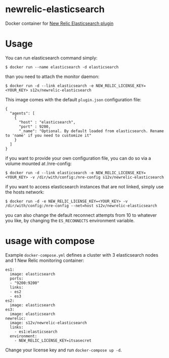 # newrelic-elasticsearch
 
Docker container for [New Relic Elasticsearch plugin](https://github.com/s12v/newrelic-elasticsearch)

# Usage

You can run elasticsearch command simply:
```
$ docker run --name elasticsearch -d elasticsearch
```
than you need to attach the monitor daemon:
```
$ docker run -d --link elasticsearch -e NEW_RELIC_LICENSE_KEY=<YOUR_KEY> s12v/newrelic-elasticsearch 
```
This image comes with the default ```plugin.json``` configuration file:
```
{
  "agents": [
    {
      "host" : "elasticsearch",
      "port" : 9200,
      "_name": "Optional. By default loaded from elasticsearch. Rename to 'name' if you need to customize it"
    }
  ]
}
```

if you want to provide your own configuration file, you can do so via a volume mounted at /nre-config:

```
$ docker run -d --link elasticsearch -e NEW_RELIC_LICENSE_KEY=<YOUR_KEY> -v /dir/with/config:/nre-config s12v/newrelic-elasticsearch 
```

if you want to access elasticsearch instances that are not linked, simply use the hosts network:
```
$ docker run -d -e NEW_RELIC_LICENSE_KEY=<YOUR_KEY> -v /dir/with/config:/nre-config --net=host s12v/newrelic-elasticsearch
```

you can also change the default reconnect attempts from 10 to whatever you like,
by changing the ```ES_RECONNECTS``` environment variable.

# usage with compose

Example ```docker-compose.yml``` defines a cluster with 3 elasticsearch nodes and 1 New Relic monitoring container:
```
es1:
  image: elasticsearch
  ports:
  - "9200:9200"
  links:
  - es2
  - es3
es2:
  image: elasticsearch
es3:
  image: elasticsearch
newrelic:
  image: s12v/newrelic-elasticsearch
  links:
    - es1:elasticsearch
  environment:
    - NEW_RELIC_LICENSE_KEY=itsasecret
```

Change your license key and run ```docker-compose up -d```.
